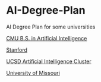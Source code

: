 # AI-Degree-Plan
AI Degree Plan for some universities

[CMU B.S. in Artificial Intelligence](https://github.com/LeeLinJun/AI-Degree-Plan/blob/master/CMU%20B.S.%20in%20Artificial%20Intelligence.md)

[Stanford](https://github.com/LeeLinJun/AI-Degree-Plan/blob/master/Stanford.md)

[UCSD Artificial Intelligence Cluster](https://github.com/LeeLinJun/AI-Degree-Plan/blob/master/UCSD%20Artificial%20Intelligence%20Cluster.md)

[University of Missouri](https://github.com/LeeLinJun/AI-Degree-Plan/blob/master/University%20of%20Missouri.md)
